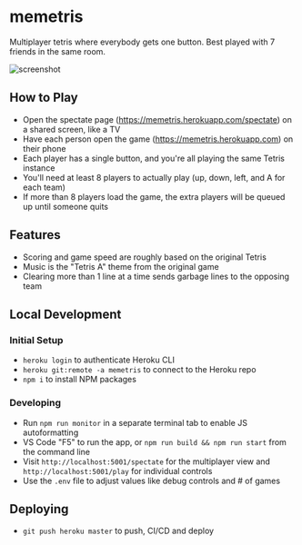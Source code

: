 # memetris

Multiplayer tetris where everybody gets one button. Best played with 7 friends in the same room.

![screenshot](https://github.com/paulvirag/memetris/blob/master/public/images/screenshot.png?raw=true)

## How to Play

- Open the spectate page (https://memetris.herokuapp.com/spectate) on a shared screen, like a TV
- Have each person open the game (https://memetris.herokuapp.com) on their phone
- Each player has a single button, and you're all playing the same Tetris instance
- You'll need at least 8 players to actually play (up, down, left, and A for each team)
- If more than 8 players load the game, the extra players will be queued up until someone quits

## Features

- Scoring and game speed are roughly based on the original Tetris
- Music is the "Tetris A" theme from the original game
- Clearing more than 1 line at a time sends garbage lines to the opposing team

## Local Development
### Initial Setup
- `heroku login` to authenticate Heroku CLI
- `heroku git:remote -a memetris` to connect to the Heroku repo
- `npm i` to install NPM packages

### Developing
- Run `npm run monitor` in a separate terminal tab to enable JS autoformatting
- VS Code "F5" to run the app, or `npm run build && npm run start` from the command line
- Visit `http://localhost:5001/spectate` for the multiplayer view and `http://localhost:5001/play` for individual controls
- Use the `.env` file to adjust values like debug controls and # of games

## Deploying
- `git push heroku master` to push, CI/CD and deploy
